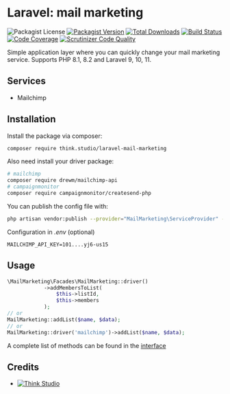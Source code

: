 # Laravel: mail marketing

![Packagist License](https://img.shields.io/packagist/l/think.studio/laravel-mail-marketing?color=%234dc71f)
[![Packagist Version](https://img.shields.io/packagist/v/think.studio/laravel-mail-marketing)](https://packagist.org/packages/think.studio/laravel-mail-marketing)
[![Total Downloads](https://img.shields.io/packagist/dt/think.studio/laravel-mail-marketing)](https://packagist.org/packages/think.studio/laravel-mail-marketing)
[![Build Status](https://scrutinizer-ci.com/g/dev-think-one/laravel-mail-marketing/badges/build.png?b=main)](https://scrutinizer-ci.com/g/dev-think-one/laravel-mail-marketing/build-status/main)
[![Code Coverage](https://scrutinizer-ci.com/g/dev-think-one/laravel-mail-marketing/badges/coverage.png?b=main)](https://scrutinizer-ci.com/g/dev-think-one/laravel-mail-marketing/?branch=main)
[![Scrutinizer Code Quality](https://scrutinizer-ci.com/g/dev-think-one/laravel-mail-marketing/badges/quality-score.png?b=main)](https://scrutinizer-ci.com/g/dev-think-one/laravel-mail-marketing/?branch=main)

Simple application layer where you can quickly change your mail marketing service. Supports PHP 8.1, 8.2 and Laravel 9, 10, 11.

## Services

- Mailchimp

## Installation

Install the package via composer:

```bash
composer require think.studio/laravel-mail-marketing
```

Also need install your driver package:

```bash
# mailchimp
composer require drewm/mailchimp-api
# campaignmonitor
composer require campaignmonitor/createsend-php
```

You can publish the config file with:

```bash
php artisan vendor:publish --provider="MailMarketing\ServiceProvider" --tag="config"
```

Configuration in *.env* (optional)

```dotenv
MAILCHIMP_API_KEY=101....yj6-us15
```

## Usage

```php
\MailMarketing\Facades\MailMarketing::driver()
            ->addMembersToList(
                $this->listId,
                $this->members
            );
// or
MailMarketing::addList($name, $data);
// or
MailMarketing::driver('mailchimp')->addList($name, $data);
```

A complete list of methods can be found in the [interface](./src/Drivers/MailMarketingInterface.php)

## Credits

- [![Think Studio](https://yaroslawww.github.io/images/sponsors/packages/logo-think-studio.png)](https://think.studio/)
